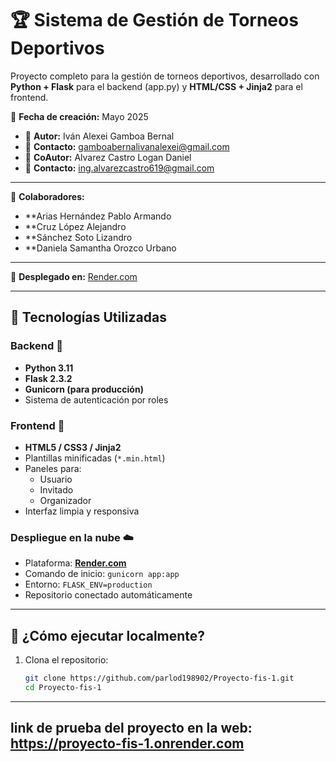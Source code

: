 # 🏆 Sistema de Gestión de Torneos Deportivos

Proyecto completo para la gestión de torneos deportivos, desarrollado con **Python + Flask** para el backend (app.py) y **HTML/CSS + Jinja2** para el frontend.

📅 **Fecha de creación:** Mayo 2025  
- 👤 **Autor:** Iván Alexei Gamboa Bernal  
- 📧 **Contacto:** gamboabernalivanalexei@gmail.com  
- 👤 **CoAutor:** Alvarez Castro Logan Daniel
 - 📧 **Contacto:** ing.alvarezcastro619@gmail.com
---
👤 **Colaboradores:**
- **Arias Hernández Pablo Armando
- **Cruz López Alejandro
- **Sánchez Soto Lizandro
- **Daniela Samantha Orozco Urbano
---
🚀 **Desplegado en:** [Render.com](https://render.com)

---

## 🔧 Tecnologías Utilizadas

### Backend 🧠
- **Python 3.11**
- **Flask 2.3.2**
- **Gunicorn (para producción)**
- Sistema de autenticación por roles

### Frontend 🎨
- **HTML5 / CSS3 / Jinja2**
- Plantillas minificadas (`*.min.html`)
- Paneles para:
  - Usuario
  - Invitado
  - Organizador
- Interfaz limpia y responsiva

### Despliegue en la nube ☁️
- Plataforma: **[Render.com](https://render.com)**
- Comando de inicio: `gunicorn app:app`
- Entorno: `FLASK_ENV=production`
- Repositorio conectado automáticamente

---

## 🚀 ¿Cómo ejecutar localmente?

1. Clona el repositorio:
   ```bash
   git clone https://github.com/parlod198902/Proyecto-fis-1.git
   cd Proyecto-fis-1

----

## link de prueba del proyecto en la web: https://proyecto-fis-1.onrender.com

